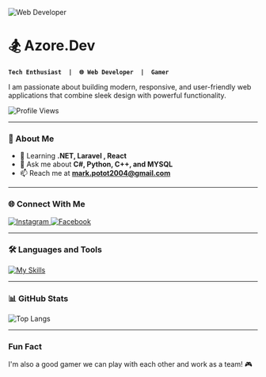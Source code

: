 ![Web Developer](https://media4.giphy.com/media/v1.Y2lkPTc5MGI3NjExN280em9vcnRtdTBzbTU1YzcwMHQ0bzE2a3o4cTljbmd3cG84cnhvOSZlcD12MV9pbnRlcm5hbF9naWZfYnlfaWQmY3Q9Zw/kkwwub0ANo8wm2hXwE/giphy.gif)

# 🏂 Azore.Dev

**`Tech Enthusiast  |  🌐 Web Developer  |  Gamer`**


<div align="left">
  <p>
   I am passionate about building modern, responsive, and user-friendly web applications that combine sleek design with powerful functionality.
  </p>
  <img src="https://komarev.com/ghpvc/?username=Mark20042&label=Profile%20views&color=0e75b6&style=for-the-badge" alt="Profile Views" />
</div>

---

### 🚀 About Me
- 🌱 Learning **.NET, Laravel , React**  
- 💬 Ask me about **C#, Python, C++, and MYSQL**  
- 📫 Reach me at **mark.potot2004@gmail.com**  

---

### 🌐 Connect With Me
<div align="left">
  <a href="https://www.instagram.com/azorezxc" target="_blank">
    <img src="https://img.shields.io/badge/Instagram-E4405F?logo=instagram&logoColor=white&style=for-the-badge" alt="Instagram">
  </a>
  <a href="https://www.facebook.com/makoyjoseph.minor" target="_blank">
    <img src="https://img.shields.io/badge/Facebook-1877F2?logo=facebook&logoColor=white&style=for-the-badge" alt="Facebook">
  </a>
</div>

---

### 🛠️ Languages and Tools
[![My Skills](https://skillicons.dev/icons?i=html,css,bootstrap,tailwind,cs,java,py,dotnet,mysql,git&perline=5)](https://skillicons.dev)
 

---

### 📊 GitHub Stats
![Top Langs](https://github-readme-stats.vercel.app/api/top-langs/?username=Mark20042&size_weight=0.5&count_weight=0.5)

---

### Fun Fact
I'm also a good gamer we can play with each other and work as a team! 🎮 
